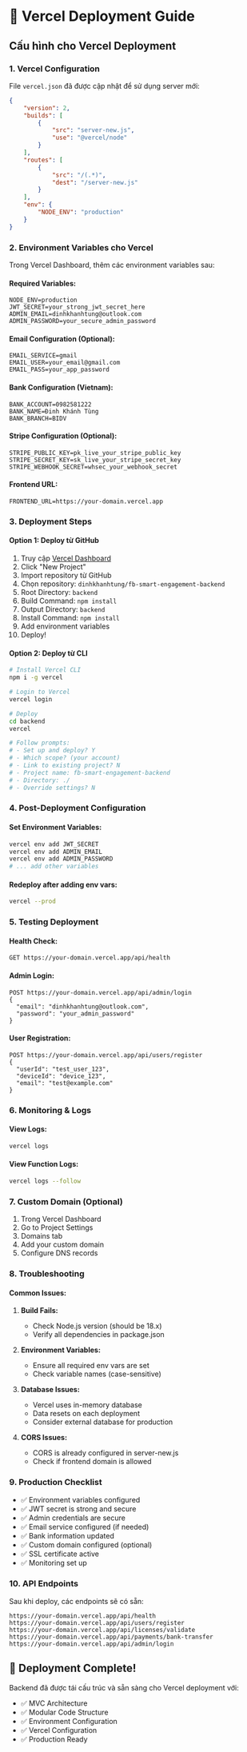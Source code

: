 # 🚀 Vercel Deployment Guide

## Cấu hình cho Vercel Deployment

### 1. **Vercel Configuration**
File `vercel.json` đã được cập nhật để sử dụng server mới:
```json
{
    "version": 2,
    "builds": [
        {
            "src": "server-new.js",
            "use": "@vercel/node"
        }
    ],
    "routes": [
        {
            "src": "/(.*)",
            "dest": "/server-new.js"
        }
    ],
    "env": {
        "NODE_ENV": "production"
    }
}
```

### 2. **Environment Variables cho Vercel**

Trong Vercel Dashboard, thêm các environment variables sau:

#### **Required Variables:**
```
NODE_ENV=production
JWT_SECRET=your_strong_jwt_secret_here
ADMIN_EMAIL=dinhkhanhtung@outlook.com
ADMIN_PASSWORD=your_secure_admin_password
```

#### **Email Configuration (Optional):**
```
EMAIL_SERVICE=gmail
EMAIL_USER=your_email@gmail.com
EMAIL_PASS=your_app_password
```

#### **Bank Configuration (Vietnam):**
```
BANK_ACCOUNT=0982581222
BANK_NAME=Đinh Khánh Tùng
BANK_BRANCH=BIDV
```

#### **Stripe Configuration (Optional):**
```
STRIPE_PUBLIC_KEY=pk_live_your_stripe_public_key
STRIPE_SECRET_KEY=sk_live_your_stripe_secret_key
STRIPE_WEBHOOK_SECRET=whsec_your_webhook_secret
```

#### **Frontend URL:**
```
FRONTEND_URL=https://your-domain.vercel.app
```

### 3. **Deployment Steps**

#### **Option 1: Deploy từ GitHub**
1. Truy cập [Vercel Dashboard](https://vercel.com/dashboard)
2. Click "New Project"
3. Import repository từ GitHub
4. Chọn repository: `dinhkhanhtung/fb-smart-engagement-backend`
5. Root Directory: `backend`
6. Build Command: `npm install`
7. Output Directory: `backend`
8. Install Command: `npm install`
9. Add environment variables
10. Deploy!

#### **Option 2: Deploy từ CLI**
```bash
# Install Vercel CLI
npm i -g vercel

# Login to Vercel
vercel login

# Deploy
cd backend
vercel

# Follow prompts:
# - Set up and deploy? Y
# - Which scope? (your account)
# - Link to existing project? N
# - Project name: fb-smart-engagement-backend
# - Directory: ./
# - Override settings? N
```

### 4. **Post-Deployment Configuration**

#### **Set Environment Variables:**
```bash
vercel env add JWT_SECRET
vercel env add ADMIN_EMAIL
vercel env add ADMIN_PASSWORD
# ... add other variables
```

#### **Redeploy after adding env vars:**
```bash
vercel --prod
```

### 5. **Testing Deployment**

#### **Health Check:**
```
GET https://your-domain.vercel.app/api/health
```

#### **Admin Login:**
```
POST https://your-domain.vercel.app/api/admin/login
{
  "email": "dinhkhanhtung@outlook.com",
  "password": "your_admin_password"
}
```

#### **User Registration:**
```
POST https://your-domain.vercel.app/api/users/register
{
  "userId": "test_user_123",
  "deviceId": "device_123",
  "email": "test@example.com"
}
```

### 6. **Monitoring & Logs**

#### **View Logs:**
```bash
vercel logs
```

#### **View Function Logs:**
```bash
vercel logs --follow
```

### 7. **Custom Domain (Optional)**

1. Trong Vercel Dashboard
2. Go to Project Settings
3. Domains tab
4. Add your custom domain
5. Configure DNS records

### 8. **Troubleshooting**

#### **Common Issues:**

1. **Build Fails:**
   - Check Node.js version (should be 18.x)
   - Verify all dependencies in package.json

2. **Environment Variables:**
   - Ensure all required env vars are set
   - Check variable names (case-sensitive)

3. **Database Issues:**
   - Vercel uses in-memory database
   - Data resets on each deployment
   - Consider external database for production

4. **CORS Issues:**
   - CORS is already configured in server-new.js
   - Check if frontend domain is allowed

### 9. **Production Checklist**

- ✅ Environment variables configured
- ✅ JWT secret is strong and secure
- ✅ Admin credentials are secure
- ✅ Email service configured (if needed)
- ✅ Bank information updated
- ✅ Custom domain configured (optional)
- ✅ SSL certificate active
- ✅ Monitoring set up

### 10. **API Endpoints**

Sau khi deploy, các endpoints sẽ có sẵn:

```
https://your-domain.vercel.app/api/health
https://your-domain.vercel.app/api/users/register
https://your-domain.vercel.app/api/licenses/validate
https://your-domain.vercel.app/api/payments/bank-transfer
https://your-domain.vercel.app/api/admin/login
```

## 🎉 Deployment Complete!

Backend đã được tái cấu trúc và sẵn sàng cho Vercel deployment với:
- ✅ MVC Architecture
- ✅ Modular Code Structure
- ✅ Environment Configuration
- ✅ Vercel Configuration
- ✅ Production Ready
